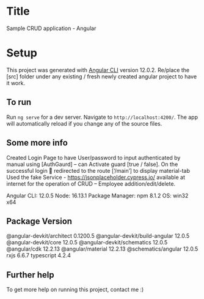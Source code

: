 # Title

Sample CRUD application - Angular

# Setup

This project was generated with [Angular CLI](https://github.com/angular/angular-cli) version 12.0.2. Re/place the [src] folder under any existing / fresh newly created angular project to have it work.

## To run

Run `ng serve` for a dev server. Navigate to `http://localhost:4200/`. The app will automatically reload if you change any of the source files.

## Some more info

Created Login Page to have User/password to input authenticated by manual using [AuthGaurd] – can Activate guard [true / false]. 
On the successful login  redirected to the route [‘/main’] to display material-tab 
Used the fake Service - https://jsonplaceholder.cypress.io/ available at internet for the operation of CRUD – Employee addition/edit/delete.

Angular CLI: 12.0.5
Node: 16.13.1
Package Manager: npm 8.1.2
OS: win32 x64

Package                         Version
---------------------------------------------------------
@angular-devkit/architect       0.1200.5
@angular-devkit/build-angular   12.0.5
@angular-devkit/core            12.0.5
@angular-devkit/schematics      12.0.5
@angular/cdk                    12.2.13
@angular/material               12.2.13
@schematics/angular             12.0.5
rxjs                            6.6.7
typescript                      4.2.4

## Further help

To get more help on running this project, contact me :)
